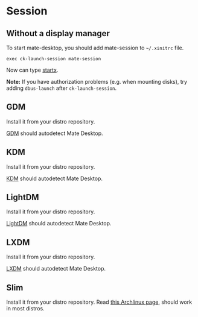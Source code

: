 # Session

## Without a display manager

To start mate-desktop, you should add mate-session to `~/.xinitrc` file.

    exec ck-launch-session mate-session

Now can type [startx](https://wiki.archlinux.org/index.php/Startx).

**Note:** If you have authorization problems (e.g. when mounting disks), try adding `dbus-launch` after `ck-launch-session`.

## GDM

Install it from your distro repository.

[GDM](https://wiki.archlinux.org/index.php/GDM) should autodetect Mate Desktop.

## KDM

Install it from your distro repository.

[KDM](https://wiki.archlinux.org/index.php/KDM) should autodetect Mate Desktop.

## LightDM

Install it from your distro repository.

[LightDM](https://wiki.archlinux.org/index.php/LightDM) should autodetect Mate Desktop.

## LXDM

Install it from your distro repository.

[LXDM](https://wiki.archlinux.org/index.php/LXDM) should autodetect Mate Desktop.

## Slim

Install it from your distro repository. Read [this Archlinux page](https://wiki.archlinux.org/index.php/Slim), should work in most distros.


